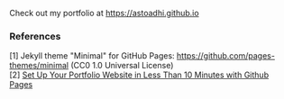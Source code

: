 Check out my portfolio at https://astoadhi.github.io

### References

[1] Jekyll theme "Minimal" for GitHub Pages: https://github.com/pages-themes/minimal (CC0 1.0 Universal License)
<br>[2] [Set Up Your Portfolio Website in Less Than 10 Minutes with Github Pages](https://medium.com/@evanca/set-up-your-portfolio-website-in-less-than-10-minutes-with-github-pages-d0efa8ff56fd)
